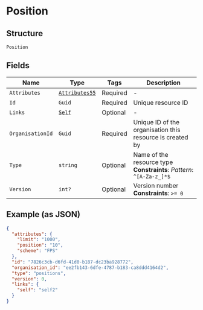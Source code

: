 
# Position

## Structure

`Position`

## Fields

| Name | Type | Tags | Description |
|  --- | --- | --- | --- |
| `Attributes` | [`Attributes55`](../../doc/models/attributes-55.md) | Required | - |
| `Id` | `Guid` | Required | Unique resource ID |
| `Links` | [`Self`](../../doc/models/self.md) | Optional | - |
| `OrganisationId` | `Guid` | Required | Unique ID of the organisation this resource is created by |
| `Type` | `string` | Optional | Name of the resource type<br>**Constraints**: *Pattern*: `^[A-Za-z_]*$` |
| `Version` | `int?` | Optional | Version number<br>**Constraints**: `>= 0` |

## Example (as JSON)

```json
{
  "attributes": {
    "limit": "1000",
    "position": "10",
    "scheme": "FPS"
  },
  "id": "7826c3cb-d6fd-41d0-b187-dc23ba928772",
  "organisation_id": "ee2fb143-6dfe-4787-b183-ca8ddd4164d2",
  "type": "positions",
  "version": 0,
  "links": {
    "self": "self2"
  }
}
```

